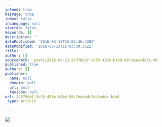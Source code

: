 ```yaml
---
inFeed: true
hasPage: true
inNav: false
inLanguage: null
starred: false
keywords: []
description: ''
datePublished: '2016-03-13T16:03:36.428Z'
dateModified: '2016-03-13T16:03:30.362Z'
title: ''
author: []
sourcePath: _posts/2016-03-13-273786af-2cf8-430e-b1bd-09c7eaeedc7e.md
published: true
authors: []
publisher:
  name: null
  domain: null
  url: null
  favicon: null
url: 273786af-2cf8-430e-b1bd-09c7eaeedc7e/index.html
_type: Article

---
```

![](https://the-grid-user-content.s3-us-west-2.amazonaws.com/3abea49d-c1fd-408f-ab50-25e2831cf9b9.jpg)